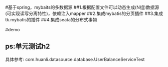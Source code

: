 #基于spring，mybaits的多数据源
##1.根据配置文件可以动态生成(N组)数据源(可实现读写分离特性)，依赖注入mapper
##2.集成mybatis的分页插件
##3.集成tk.mybatis的插件
##4.集成seata的分布式事物

#demo
## ps:单元测试h2
具体参考:  com.huanli.datasource.database.UserBalanceServiceTest
